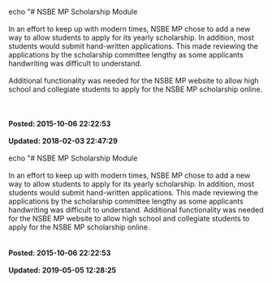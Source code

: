 echo "# NSBE MP Scholarship Module<br /><br />In an effort to keep up with modern times, NSBE MP chose to add a new way to allow students to apply for its yearly scholarship. In addition, most students would submit hand-written applications. This made reviewing the applications by the scholarship committee lengthy as some applicants handwriting was difficult to understand.  <br /><br />Additional functionality was needed for the NSBE MP website to allow high school and collegiate students to apply for the NSBE MP scholarship online.  <br /><br /><br /><br />**Posted: 2015-10-06 22:22:53**<br /><br />**Updated: 2018-02-03 22:47:29**<br /><br />
echo "# NSBE MP Scholarship Module<br /><br />In an effort to keep up with modern times, NSBE MP chose to add a new way to allow students to apply for its yearly scholarship. In addition, most students would submit hand-written applications. This made reviewing the applications by the scholarship committee lengthy as some applicants handwriting was difficult to understand. Additional functionality was needed for the NSBE MP website to allow high school and collegiate students to apply for the NSBE MP scholarship online.<br /><br /><br />**Posted: 2015-10-06 22:22:53**<br /><br />**Updated: 2019-05-05 12:28:25**<br /><br />

